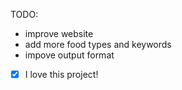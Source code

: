 TODO:
- improve website
- add more food types and keywords
- impove output format
- [x] I love this project!
